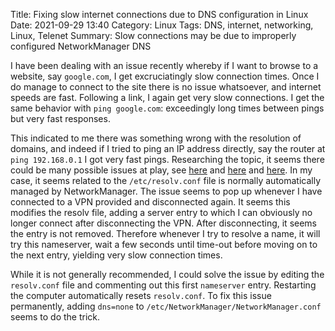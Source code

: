 Title: Fixing slow internet connections due to DNS configuration in Linux
Date: 2021-09-29 13:40
Category: Linux
Tags: DNS, internet, networking, Linux, Telenet
Summary: Slow connections may be due to improperly configured NetworkManager DNS

I have been dealing with an issue recently whereby if I want to browse to a website, say `google.com`, I get excruciatingly slow connection times.
Once I do manage to connect to the site there is no issue whatsoever, and internet speeds are fast.
Following a link, I again get very slow connections.
I get the same behavior with `ping google.com`: exceedingly long times between pings but very fast responses.

This indicated to me there was something wrong with the resolution of domains, and indeed if I tried to ping an IP address directly, say the router at `ping 192.168.0.1` I got very fast pings.
Researching the topic, it seems there could be many possible issues at play, see [here](https://serverfault.com/questions/791911/centos-extremely-slow-dns-lookup#791920) and [here](https://www.math.tamu.edu/~comech/tools/linux-slow-dns-lookup/) and [here](https://serverfault.com/questions/978557/ping-is-very-slow-to-start-if-hostname-is-provided-even-though-dns-resolution-ha).
In my case, it seems related to the `/etc/resolv.conf` file is normally automatically managed by NetworkManager.
The issue seems to pop up whenever I have connected to a VPN provided and disconnected again.
It seems this modifies the resolv file, adding a server entry to which I can obviously no longer connect after disconnecting the VPN.
After disconnecting, it seems the entry is not removed.
Therefore whenever I try to resolve a name, it will try this nameserver, wait a few seconds until time-out before moving on to the next entry, yielding very slow connection times.

While it is not generally recommended, I could solve the issue by editing the `resolv.conf` file and commenting out this first `nameserver` entry.
Restarting the computer automatically resets `resolv.conf`.
To fix this issue permanently, adding `dns=none` to `/etc/NetworkManager/NetworkManager.conf` seems to do the trick.
